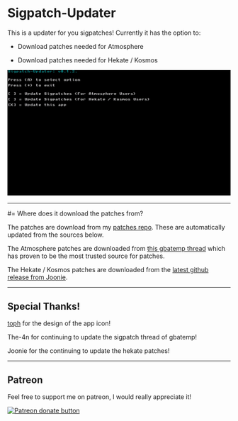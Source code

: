 # Sigpatch-Updater

This is a updater for you sigpatches! Currently it has the option to:

* Download patches needed for Atmosphere

* Download patches needed for Hekate / Kosmos

![Img](images/example.jpg)

----

#= Where does it download the patches from?

The patches are download from my [patches repo](https://github.com/ITotalJustice/patches). These are automatically updated from the sources below.

The Atmosphere patches are downloaded from [this gbatemp thread](https://gbatemp.net/threads/i-heard-that-you-guys-need-some-sweet-patches-for-atmosphere.521164/) which has proven to be the most trusted source for patches.

The Hekate / Kosmos patches are downloaded from the [latest github release from Joonie](https://github.com/Joonie86/hekate/releases).

----

## Special Thanks!

[toph](https://github.com/sudot0ph) for the design of the app icon!

The-4n for continuing to update the sigpatch thread of gbatemp!

Joonie for the continuing to update the hekate patches!

----

## Patreon

Feel free to support me on patreon, I would really appreciate it!

<a href="https://www.patreon.com/totaljustice"><img src="https://c5.patreon.com/external/logo/become_a_patron_button@2x.png" alt="Patreon donate button" /> </a>